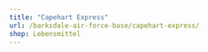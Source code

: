 ```yaml
---
title: "Capehart Express"
url: /barksdale-air-force-base/capehart-express/
shop: Lebensmittel
---
```

